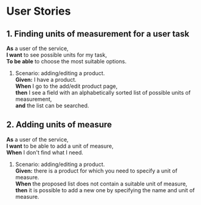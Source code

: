 # User Stories

## 1. Finding units of measurement for a user task

**As** a user of the service, \
**I want** to see possible units for my task, \
**To be able** to choose the most suitable options.

1. Scenario: adding/editing a product. \
   **Given:** I have a product. \
   **When** I go to the add/edit product page, \
   **then** I see a field with an alphabetically sorted list of possible units of measurement, \
   **and** the list can be searched.

## 2. Adding units of measure

**As** a user of the service, \
**I want** to be able to add a unit of measure, \
**When** I don't find what I need.

1. Scenario: adding/editing a product. \
   **Given:** there is a product for which you need to specify a unit of measure. \
   **When** the proposed list does not contain a suitable unit of measure, \
   **then** it is possible to add a new one by specifying the name and unit of measure.

